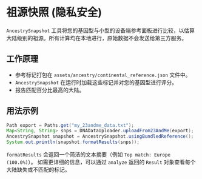 # 祖源快照 (隐私安全)

`AncestrySnapshot` 工具将您的基因型与小型的设备端参考面板进行比较，以估算大陆级别的祖源。所有计算均在本地进行，原始数据不会发送给第三方服务。

## 工作原理
- 参考标记打包在 `assets/ancestry/continental_reference.json` 文件中。
- `AncestrySnapshot` 在运行时加载这些标记并对您的基因型进行评分。
- 报告匹配百分比最高的大陆。

## 用法示例
```java
Path export = Paths.get("my_23andme_data.txt");
Map<String, String> snps = DNADataUploader.uploadFrom23AndMe(export);
AncestrySnapshot snapshot = AncestrySnapshot.usingBundledReference();
System.out.println(snapshot.formatResults(snps));
```

`formatResults` 会返回一个简洁的文本摘要（例如 `Top match: Europe (100.0%)`）。
如需更详细的信息，可以通过 `analyze` 返回的 `Result` 对象查看每个大陆缺失或不匹配的标记。
